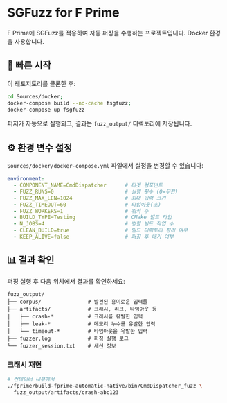 # SGFuzz for F Prime

F Prime에 SGFuzz를 적용하여 자동 퍼징을 수행하는 프로젝트입니다. Docker 환경을 사용합니다.

## 🚀 빠른 시작

이 레포지토리를 클론한 후:

```bash
cd Sources/docker; 
docker-compose build --no-cache fsgfuzz; 
docker-compose up fsgfuzz
```

 퍼저가 자동으로 실행되고, 결과는 `fuzz_output/` 디렉토리에 저장됩니다.

## ⚙️ 환경 변수 설정

`Sources/docker/docker-compose.yml` 파일에서 설정을 변경할 수 있습니다:

```yaml
environment:
  - COMPONENT_NAME=CmdDispatcher      # 타겟 컴포넌트
  - FUZZ_RUNS=0                       # 실행 횟수 (0=무한)
  - FUZZ_MAX_LEN=1024                 # 최대 입력 크기
  - FUZZ_TIMEOUT=60                   # 타임아웃(초)
  - FUZZ_WORKERS=1                    # 워커 수
  - BUILD_TYPE=Testing                # CMake 빌드 타입
  - N_JOBS=4                          # 병렬 빌드 작업 수
  - CLEAN_BUILD=true                  # 빌드 디렉토리 정리 여부
  - KEEP_ALIVE=false                  # 퍼징 후 대기 여부
```

## 📊 결과 확인

퍼징 실행 후 다음 위치에서 결과를 확인하세요:

```
fuzz_output/
├── corpus/               # 발견된 흥미로운 입력들
├── artifacts/            # 크래시, 리크, 타임아웃 등
│   ├── crash-*           # 크래시를 유발한 입력
│   ├── leak-*            # 메모리 누수를 유발한 입력
│   └── timeout-*         # 타임아웃을 유발한 입력
├── fuzzer.log            # 퍼징 실행 로그
└── fuzzer_session.txt    # 세션 정보
```

### 크래시 재현

```bash
# 컨테이너 내부에서
./fprime/build-fprime-automatic-native/bin/CmdDispatcher_fuzz \
  fuzz_output/artifacts/crash-abc123
```
